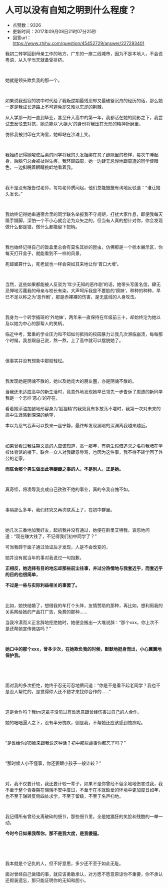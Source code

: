 # 人可以没有自知之明到什么程度？
- 点赞数：9326
- 更新时间：2017年09月08日21时07分25秒
- 回答url：https://www.zhihu.com/question/45452729/answer/227293401
<body>
 <p data-pid="IX9_o967">我初二转学回到母亲工作的地方，广东的一座二线城市，因为不是本地人，不会说粤语，从入学当天就备受排挤。</p>
 <p class="ztext-empty-paragraph"><br></p>
 <p data-pid="FRU8TE9c">她就是领头欺负我的那一个。</p>
 <p class="ztext-empty-paragraph"><br></p>
 <p data-pid="RAT-xDm1">如果说我孤寂的初中时代给了我叛逆期最残忍却又最破釜沉舟的经历的话，那么她一定是我成长道路上不可避免却又难以忘却的荆棘，</p>
 <p data-pid="Dv3CWyjR">从入学那一刻一直到毕业，甚至升入高中的第一年，我都活在她的阴影之下，我尝试去反驳去对抗，她总能以‘大姐大’的身份将我压在无形的精神折磨里，</p>
 <p data-pid="Pk81EDKB">仿佛我被封印在大海里，她却站在沙滩上笑。</p>
 <p class="ztext-empty-paragraph"><br></p>
 <p data-pid="7-k4jxgY">我始终记得她唆使后桌的同学将我的头发捆绑在凳子缝隙里的模样，每次午睡起身，后脑勺总会被扯得生疼，我环顾四周，她一边肆无忌惮地跟周遭的同学使眼色，一边斜睨着眼睛挑衅地看着我。</p>
 <p class="ztext-empty-paragraph"><br></p>
 <p data-pid="c27zhqvQ">我不是没有报告过老师，每每老师质问起，他们总能振振有词地反驳道：“谁让她头发长。”</p>
 <p class="ztext-empty-paragraph"><br></p>
 <p data-pid="cfdo3OzB">我始终记得她串通宿舍里的同学联名举报我不守规矩，打扰大家作息，即便我每天蹑手蹑脚，深怕一个不小心就会沦为众矢之的，但当有人真的想针对你，你会发现做什么都是错，做什么都能留下把柄。</p>
 <p class="ztext-empty-paragraph"><br></p>
 <p data-pid="Cey0KP5b">我也始终记得自己的饭盒里总会有莫名其妙的昆虫，仿佛那是一个标本展示区，你每天打开盒子，就能看到不一样的风景，</p>
 <p data-pid="3Ou7Xie6">死蟑螂算什么，死老鼠也一样会突如其来地让你‘胃口大增’。</p>
 <p class="ztext-empty-paragraph"><br></p>
 <p data-pid="zgP2u__F">当然，这些如果都能被人反驳为‘年少无知的恶作剧’的话，她带头写匿名信，肆无忌惮地污蔑我的母亲与校长有染，大声呵斥我是不要脸的‘痨妹’，种种的种种，早已不足以称之为‘恶作剧’，那是赤裸裸的伤害，是无底线的人身攻击。</p>
 <p class="ztext-empty-paragraph"><br></p>
 <p data-pid="xY5r_Ahi">我身为一个转学插班的‘外地妹’，两年来一直保持在年级前三十，却始终沦为她以及以她为中心的那帮人的笑柄，</p>
 <p data-pid="DDVt1Ezb">临近中考，繁重的学业压力和不知如何抵挡的校园暴力让我几次濒临崩溃，每每那个时候，我总跟自己说，熬一熬，上了高中就可以摆脱她了。</p>
 <p class="ztext-empty-paragraph"><br></p>
 <p data-pid="mo4ElvLU">但事实并没有想象中那般轻松。</p>
 <p class="ztext-empty-paragraph"><br></p>
 <p data-pid="g9dArvPB">我发现她是阴魂不散的，她以及她庞大的朋友圈，亦是阴魂不散的。</p>
 <p data-pid="JbDhxfHr">当我还未适应高中的新生活时，竟意外地发现她早已领先一步告诉了周遭的新同学我是一个怎样‘恶心’的存在，</p>
 <p data-pid="0QfDbW-e">看着她添油加醋地形容身为‘狐狸精’的我究竟有多放荡不堪时，我第一次对未来的高中生涯感到深深的绝望，</p>
 <p data-pid="gjh8QhO9">本以为忍气吞声可以换来一丝宁静，最终却发现黑暗的深渊离我越来越近。</p>
 <p class="ztext-empty-paragraph"><br></p>
 <p data-pid="ftYfV6tk">如果曾看过我往期文章的人应该知道，高一那年，有男生假借追求之名将我堵在学校体育馆的楼下，联合一众人对我肆意辱骂，也因为这件事，我不得不转学回了外公的老家，</p>
 <p data-pid="cgxtsjnC"><b>而联合那个男生做出此等龌龊之事的人，不是别人，正是她。</b></p>
 <p class="ztext-empty-paragraph"><br></p>
 <p data-pid="bPV9Kivm">真奇怪，将凌辱我变成自己孜孜不倦的事业，真的令我自愧不如。</p>
 <p class="ztext-empty-paragraph"><br></p>
 <p data-pid="5kc5egd5">事隔那么多年，我们终究又再次联系上了，在初中群里。</p>
 <p class="ztext-empty-paragraph"><br></p>
 <p data-pid="6UMFNTCI">她几次三番地加我好友，起初我并没有通过，她便在群里艾特我，哀怨地问道：“现在赚大钱了，不记得我们初中同学了？”</p>
 <p data-pid="Jcifz2gU">可当我碍于面子通过验证后才发现，人是不会改变的，</p>
 <p data-pid="nT_LwqKm">她并没有就当年的事对我说过一句抱歉，</p>
 <p data-pid="Oruo7eVW"><b>正相反，她选择有目的地忘却那些前尘往事，并过分热情地与我套近乎，而套近乎的目的也很简单，</b></p>
 <p data-pid="2K1Prod5"><b>不过是一些与实际利益相关的事罢了。</b></p>
 <p class="ztext-empty-paragraph"><br></p>
 <p data-pid="61gM1nE9">比如，她快结婚了，想借我的车打个头阵，友情赞助的那种，再比如，想利用我的关系网给她的产品打广告，免费的那种……</p>
 <p data-pid="_0-ekkdy">当我冷漠而义正言辞地拒绝她时，她便会搬出一大堆说辞：“那个xxx，你上次不是还帮她宣传微店吗？”</p>
 <p class="ztext-empty-paragraph"><br></p>
 <p data-pid="_Q3yEkGP"><b>她口中的那个xxx，曾多少次，在她欺负我的时候，默默地挺身而出，小心翼翼地保护我。</b></p>
 <p class="ztext-empty-paragraph"><br></p>
 <p class="ztext-empty-paragraph"><br></p>
 <p data-pid="NiKnzKVh">面对我的多次拒绝，她终于忍无可忍地质问道：“你是不是看不起老同学？我也不是没人帮忙的，是觉得你人还不错才来找你合作的……”</p>
 <p class="ztext-empty-paragraph"><br></p>
 <p data-pid="DFX0X2K7">这是合作吗？我tm这辈子没见过有谁愿意跟曾经伤害过自己的人合作。</p>
 <p data-pid="UgzUtLtE">她的咄咄逼人之下，没有半分愧疚，倒是我，不帮她还应该感到愧疚呢。</p>
 <p class="ztext-empty-paragraph"><br></p>
 <p data-pid="itl1RO_R">“是谁给你的B脸来跟我说这种话？初中那些逼事你都忘了吗？”</p>
 <p class="ztext-empty-paragraph"><br></p>
 <p data-pid="GJH4S7Gk">“那时候人小不懂事，你还要跟小孩子一般计较？”</p>
 <p class="ztext-empty-paragraph"><br></p>
 <p data-pid="JLAcNeBM">对，我不仅要计较，我还要计较一辈子，如果不是你曾经不留余地地伤害过我，我不至于整个青春期在惴惴不安中度过，不至于在本就缺爱的环境中更加度日如年，也不至于辗转反侧四处求学，不至于留级，不至于名声扫地。</p>
 <p class="ztext-empty-paragraph"><br></p>
 <p data-pid="KgS_O2kS">我记得所有曾经支离破碎的细节，那些细节里，全是她猖狂的笑脸和残酷的一举一动，</p>
 <p data-pid="aHVYfek-"><b>今时今日如果我帮你，那不是我大度，是我傻逼。</b></p>
 <p class="ztext-empty-paragraph"><br></p>
 <p class="ztext-empty-paragraph"><br></p>
 <p data-pid="_kpPeFfz">我本就是个记仇的人，但不好意思，多少还不至于如此无耻。</p>
 <p data-pid="x2gFOXrL">面对曾经自己做错的事，就应该勇敢承认，对方愿不愿意原谅你不重要，你不承认还假装遗忘，那只能证明你的无知和胆小。</p>
</body>